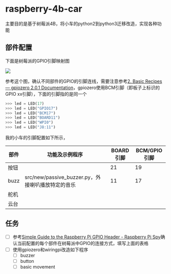 # raspberry-4b-car

主要目的是基于树莓派4B，将小车的python2到python3迁移改造，实现各种功能

## 部件配置

下面是树莓派的GPIO引脚映射图

![](https://image-1258996033.cos.ap-shanghai.myqcloud.com/68747470733a2f2f7777772e72617370626572727970692d7370792e636f2e756b2f77702d636f6e74656e742f75706c6f6164732f323031322f30362f7261737062657272795f70695f335f6d6f64656c5f625f706c75735f6770696f2d3130323478313032342e6a7067?imageSlim)

参考这个图，确认不同部件的GPIO的引脚连线，需要注意参考[2. Basic Recipes — gpiozero 2.0.1 Documentation](https://gpiozero.readthedocs.io/en/latest/recipes.html#pin-numbering)，gpiozero使用BCM引脚（即板子上标识的GPIO xx引脚），下面的引脚指的是同一个

```python
>>> led = LED(17)
>>> led = LED("GPIO17")
>>> led = LED("BCM17")
>>> led = LED("BOARD11")
>>> led = LED("WPI0")
>>> led = LED("J8:11")
```

我的小车的引脚配置如下所示，

| 部件 | 功能及示例程序                                    | BOARD引脚 | BCM/GPIO引脚 |
| ---- | ------------------------------------------------- | --------- | ------------ |
| 按钮 |                                                   | 21        | 19           |
| buzz | src/new/passive_buzzer.py，外接喇叭播放特定的音乐 | 11        | 17           |
| 舵机 |                                                   |           |              |
| 云台 |                                                   |           |              |

## 任务

- [ ] 参考[Simple Guide to the Raspberry Pi GPIO Header - Raspberry Pi Spy](https://www.raspberrypi-spy.co.uk/2012/06/simple-guide-to-the-rpi-gpio-header-and-pins/)确认当前配置的每个部件在树莓派中GPIO的连接方式，填写上面的表格
- [ ] 使用gpiozero和wiringpi改造如下程序
  - [ ] buzzer
  - [ ] button
  - [ ] basic movement
